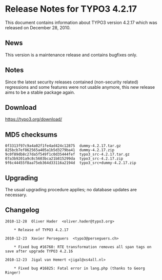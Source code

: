 Release Notes for TYPO3 4.2.17
==============================

This document contains information about TYPO3 version 4.2.17 which was
released on December 28, 2010.

News
----

This version is a maintenance release and contains bugfixes only.

Notes
-----

Since the latest security releases contained (non-security related)
regressions and some features were not usable anymore, this new release
aims to be a stable package again.

Download
--------

<https://typo3.org/download/>

MD5 checksums
-------------

    0f3313f97c9a4a02f1fe4ad424c12875  dummy-4.2.17.tar.gz
    825bcb7ef862565a405a1b5d3279ba41  dummy-4.2.17.zip
    9c0f89db8c27da5f549f1c0d35444fef  typo3_src-4.2.17.tar.gz
    07a3b9201a9c8c5603bca21b815299da  typo3_src-4.2.17.zip
    9f6c44455f8aa75eb364d33116a2194d  typo3_src+dummy-4.2.17.zip

Upgrading
---------

The usual upgrading procedure applies; no database updates are
necessary.

Changelog
---------

    2010-12-28  Oliver Hader  <oliver.hader@typo3.org>

        * Release of TYPO3 4.2.17

    2010-12-23  Xavier Perseguers  <typo3@perseguers.ch>

        * Fixed bug #16760: RTE transformation removes all span tags on save after upgrade TYPO3 4.2.16

    2010-12-23  Jigal van Hemert <jigal@xs4all.nl>

        * Fixed bug #16825: Fatal error in lang.php (thanks to Georg Ringer)
